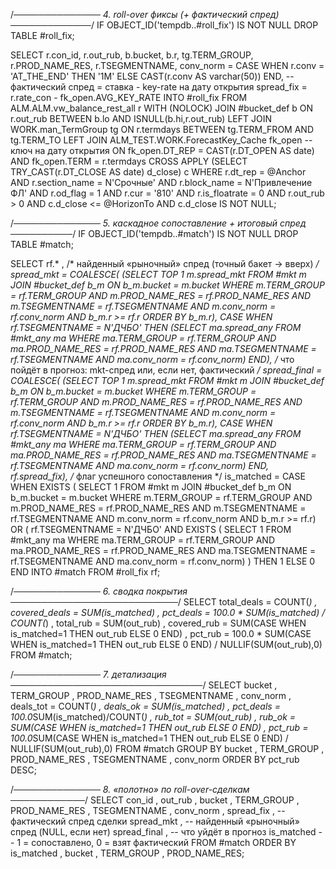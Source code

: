 /*──────────────  4. roll-over фиксы (+ фактический спред)  ─────────────*/
IF OBJECT_ID('tempdb..#roll_fix') IS NOT NULL DROP TABLE #roll_fix;

SELECT
        r.con_id,
        r.out_rub,
        b.bucket,
        b.r,
        tg.TERM_GROUP,
        r.PROD_NAME_RES,
        r.TSEGMENTNAME,
        conv_norm = CASE WHEN r.conv = 'AT_THE_END' THEN '1M'
                         ELSE CAST(r.conv AS varchar(50)) END,
        -- фактический спред = ставка - key-rate на дату открытия
        spread_fix = r.rate_con - fk_open.AVG_KEY_RATE
INTO    #roll_fix
FROM    ALM.ALM.vw_balance_rest_all       r  WITH (NOLOCK)
JOIN    #bucket_def                       b
           ON r.out_rub BETWEEN b.lo AND ISNULL(b.hi,r.out_rub)
LEFT JOIN WORK.man_TermGroup              tg
           ON r.termdays BETWEEN tg.TERM_FROM AND tg.TERM_TO
LEFT JOIN ALM_TEST.WORK.ForecastKey_Cache fk_open     -- ключ на дату открытия
           ON fk_open.DT_REP = CAST(r.DT_OPEN AS date)
          AND fk_open.TERM   = r.termdays
CROSS  APPLY (SELECT TRY_CAST(r.DT_CLOSE AS date) d_close) c
WHERE   r.dt_rep       = @Anchor
  AND   r.section_name = N'Срочные'
  AND   r.block_name   = N'Привлечение ФЛ'
  AND   r.od_flag      = 1
  AND   r.cur          = '810'
  AND   r.is_floatrate = 0
  AND   r.out_rub      > 0
  AND   c.d_close      <= @HorizonTo
  AND   c.d_close IS NOT NULL;

/*──────────────  5. каскадное сопоставление + итоговый спред  ──────────*/
IF OBJECT_ID('tempdb..#match') IS NOT NULL DROP TABLE #match;

SELECT rf.* ,
       /* найденный «рыночный» спред (точный бакет → вверх) */
       spread_mkt =
           COALESCE(
               (SELECT TOP 1 m.spread_mkt
                  FROM #mkt m
                  JOIN #bucket_def b_m ON b_m.bucket = m.bucket
                 WHERE m.TERM_GROUP     = rf.TERM_GROUP
                   AND m.PROD_NAME_RES  = rf.PROD_NAME_RES
                   AND m.TSEGMENTNAME   = rf.TSEGMENTNAME
                   AND m.conv_norm      = rf.conv_norm
                   AND b_m.r            >= rf.r
                 ORDER BY b_m.r),
               CASE WHEN rf.TSEGMENTNAME = N'ДЧБО'
                    THEN (SELECT ma.spread_any
                            FROM #mkt_any ma
                           WHERE ma.TERM_GROUP    = rf.TERM_GROUP
                             AND ma.PROD_NAME_RES = rf.PROD_NAME_RES
                             AND ma.TSEGMENTNAME  = rf.TSEGMENTNAME
                             AND ma.conv_norm     = rf.conv_norm)
               END),
       /* что пойдёт в прогноз: mkt-спред или, если нет, фактический */
       spread_final = COALESCE(
                          (SELECT TOP 1 m.spread_mkt
                             FROM #mkt m
                             JOIN #bucket_def b_m ON b_m.bucket = m.bucket
                            WHERE m.TERM_GROUP     = rf.TERM_GROUP
                              AND m.PROD_NAME_RES  = rf.PROD_NAME_RES
                              AND m.TSEGMENTNAME   = rf.TSEGMENTNAME
                              AND m.conv_norm      = rf.conv_norm
                              AND b_m.r            >= rf.r
                            ORDER BY b_m.r),
                          CASE WHEN rf.TSEGMENTNAME = N'ДЧБО'
                               THEN (SELECT ma.spread_any
                                       FROM #mkt_any ma
                                      WHERE ma.TERM_GROUP    = rf.TERM_GROUP
                                        AND ma.PROD_NAME_RES = rf.PROD_NAME_RES
                                        AND ma.TSEGMENTNAME  = rf.TSEGMENTNAME
                                        AND ma.conv_norm     = rf.conv_norm)
                          END,
                          rf.spread_fix),
       /* флаг успешного сопоставления */
       is_matched = CASE WHEN
                        EXISTS (
                           SELECT 1
                             FROM #mkt m
                             JOIN #bucket_def b_m ON b_m.bucket = m.bucket
                            WHERE m.TERM_GROUP     = rf.TERM_GROUP
                              AND m.PROD_NAME_RES  = rf.PROD_NAME_RES
                              AND m.TSEGMENTNAME   = rf.TSEGMENTNAME
                              AND m.conv_norm      = rf.conv_norm
                              AND b_m.r            >= rf.r)
                     OR ( rf.TSEGMENTNAME = N'ДЧБО'
                          AND EXISTS (
                             SELECT 1
                               FROM #mkt_any ma
                              WHERE ma.TERM_GROUP    = rf.TERM_GROUP
                                AND ma.PROD_NAME_RES = rf.PROD_NAME_RES
                                AND ma.TSEGMENTNAME  = rf.TSEGMENTNAME
                                AND ma.conv_norm     = rf.conv_norm) )
                     THEN 1 ELSE 0 END
INTO   #match
FROM   #roll_fix rf;

/*──────────────  6. сводка покрытия  ───────────────────────────*/
SELECT
    total_deals   = COUNT(*) ,
    covered_deals = SUM(is_matched) ,
    pct_deals     = 100.0 * SUM(is_matched) / COUNT(*) ,
    total_rub     = SUM(out_rub) ,
    covered_rub   = SUM(CASE WHEN is_matched=1 THEN out_rub ELSE 0 END) ,
    pct_rub       = 100.0 *
                    SUM(CASE WHEN is_matched=1 THEN out_rub ELSE 0 END)
/                   NULLIF(SUM(out_rub),0)
FROM #match;

/*──────────────  7. детализация  ───────────────────────────────*/
SELECT bucket , TERM_GROUP , PROD_NAME_RES , TSEGMENTNAME , conv_norm ,
       deals_tot = COUNT(*) ,
       deals_ok  = SUM(is_matched) ,
       pct_deals = 100.0*SUM(is_matched)/COUNT(*) ,
       rub_tot   = SUM(out_rub) ,
       rub_ok    = SUM(CASE WHEN is_matched=1 THEN out_rub ELSE 0 END) ,
       pct_rub   = 100.0*SUM(CASE WHEN is_matched=1 THEN out_rub ELSE 0 END)
/                  NULLIF(SUM(out_rub),0)
FROM #match
GROUP BY bucket , TERM_GROUP , PROD_NAME_RES , TSEGMENTNAME , conv_norm
ORDER BY pct_rub DESC;

/*──────────────  8. «полотно» по roll-over-сделкам  ────────────*/
SELECT con_id ,
       out_rub ,
       bucket ,
       TERM_GROUP ,
       PROD_NAME_RES ,
       TSEGMENTNAME ,
       conv_norm ,
       spread_fix ,      -- фактический спред сделки
       spread_mkt ,      -- найденный «рыночный» спред (NULL, если нет)
       spread_final ,    -- что уйдёт в прогноз
       is_matched        -- 1 = сопоставлено, 0 = взят фактический
FROM   #match
ORDER  BY is_matched , bucket , TERM_GROUP , PROD_NAME_RES;
